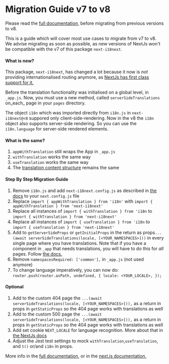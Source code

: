 
# Migration Guide v7 to v8

Please read the [full documentation](https://github.com/isaachinman/next-i18next/blob/master/README.md), before migrating from previous versions to v8.

This is a guide which will cover most use cases to migrate from v7 to v8.
We advise migrating as soon as possible, as new versions of NextJs won't be compatible with the v7 of this package `next-i18next`.

#### What is new?
This package, `next-i18next`, has changed a lot because it now is _not_ providing internationalised routing anymore, as [NextJs has first class support for it.](https://nextjs.org/docs/advanced-features/i18n-routing)

Before the translation functionality was initialised on a global level, in `_app.js`. Now, you must use a new method, called `serverSideTranslations` on_each_ page in your `pages` directory.

The object `i18n` which was imported directly  from `i18n.js` in `next-i18next@<8` suppored only client-side-rendering. Now in the v8 the `i18n` object also supports server-side rendering. So you can use the `i18n.language` for server-side rendered elements.

#### What is the same?
1. `appWithTranslation` still wraps the App in `_app.js`
2. `withTranslation` works the same way
3. `useTranslation` works the same way
4. The [translation content structure](https://github.com/isaachinman/next-i18next/blob/master/README.md#2-translation-content) remains the same

#### Step By Step Migration Guide

1.  Remove `i18n.js` and add `next-i18next.config.js` as described in [the docs](https://github.com/isaachinman/next-i18next#3-project-setup) to your `next.config.js` file
2. Replace `import { appWithTranslation } from 'i18n'` with `import { appWithTranslation } from 'next-i18next'`
3.  Replace all instances of `import { withTranslation } from 'i18n`  to  `import { withTranslation } from 'next-i18next'`
4. Replace all instances of `import { useTranslation } from 'i18n`  to  `import { useTranslation } from 'next-i18next'`
5.  Add to `getServerSideProps` or `getInitialProps` in the return as props`...(await serverSideTranslations(locale, [<YOUR_NAMESPACES>]))`  in every single page where you have translations. Note that if you have a component in `_app` that needs translations, you will have to do this for _all_ pages. Follow [the docs.](https://github.com/isaachinman/next-i18next#serversidetranslations)
6.  Remove  `namespacesRequired: ['common'],`  in `_app.js` (not used anymore)
7.  To change language imperatively, you can now do:  `router.push(router.asPath, undefined, { locale: <YOUR_LOCALE>, });`

#### Optional
1. Add to the custom 404 page the `...(await serverSideTranslations(locale, [<YOUR_NAMESPACES>])),`  as a return in props in `getStaticProps` so the 404 page works with translations as well
2. Add to the custom 500 page the `...(await serverSideTranslations(locale, [<YOUR_NAMESPACES>])),`  as a return in props in `getStaticProps` so the 404 page works with translations as well
3. Add set cookie `NEXT_LOCALE` for language recognition. More about that in [the NextJs docs](https://nextjs.org/docs/advanced-features/i18n-routing#leveraging-the-next_locale-cookie)
4.  Adjust the Jest test settings to mock `withTranslation`,`useTranslation`, and `t()` or/and `i18n` in props.


More info in the [full documentation](https://github.com/isaachinman/next-i18next/blob/master/README.md), or in the [next.js documentation.](https://nextjs.org/docs/advanced-features/i18n-routing)
